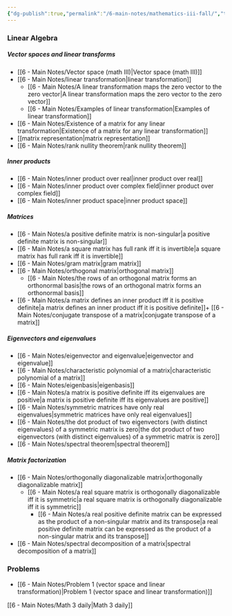 ```yaml
---
{"dg-publish":true,"permalink":"/6-main-notes/mathematics-iii-fall/","tags":["moc"]}
---
```


### Linear Algebra

##### Vector spaces and linear transforms
+ [[6 - Main Notes/Vector space (math III)\|Vector space (math III)]]
+ [[6 - Main Notes/linear transformation\|linear transformation]]
	+ [[6 - Main Notes/A linear transformation maps the zero vector to the zero vector\|A linear transformation maps the zero vector to the zero vector]]
	+ [[6 - Main Notes/Examples of linear transformation\|Examples of linear transformation]]
+ [[6 - Main Notes/Existence of a matrix for any linear transformation\|Existence of a matrix for any linear transformation]]
+ [[matrix representation\|matrix representation]]
+ [[6 - Main Notes/rank nullity theorem\|rank nullity theorem]]
##### Inner products
+ [[6 - Main Notes/inner product over real\|inner product over real]]
+ [[6 - Main Notes/inner product over complex field\|inner product over complex field]]
+ [[6 - Main Notes/inner product space\|inner product space]]
##### Matrices
+ [[6 - Main Notes/a positive definite matrix is non-singular\|a positive definite matrix is non-singular]]
+ [[6 - Main Notes/a square matrix has full rank iff it is invertible\|a square matrix has full rank iff it is invertible]]
+ [[6 - Main Notes/gram matrix\|gram matrix]]
+ [[6 - Main Notes/orthogonal matrix\|orthogonal matrix]]
	+ [[6 - Main Notes/the rows of an orthogonal matrix forms an orthonormal basis\|the rows of an orthogonal matrix forms an orthonormal basis]]
+ [[6 - Main Notes/a matrix defines an inner product iff it is positive definite\|a matrix defines an inner product iff it is positive definite]]+ [[6 - Main Notes/conjugate transpose of a matrix\|conjugate transpose of a matrix]]
##### Eigenvectors and eigenvalues
+ [[6 - Main Notes/eigenvector and eigenvalue\|eigenvector and eigenvalue]]
+ [[6 - Main Notes/characteristic polynomial of a matrix\|characteristic polynomial of a matrix]]
+ [[6 - Main Notes/eigenbasis\|eigenbasis]]
+  [[6 - Main Notes/a matrix is positive definite iff its eigenvalues are positive\|a matrix is positive definite iff its eigenvalues are positive]]
+ [[6 - Main Notes/symmetric matrices have only real eigenvalues\|symmetric matrices have only real eigenvalues]]
+ [[6 - Main Notes/the dot product of two eigenvectors (with distinct eigenvalues) of a symmetric matrix is zero\|the dot product of two eigenvectors (with distinct eigenvalues) of a symmetric matrix is zero]]
+ [[6 - Main Notes/spectral theorem\|spectral theorem]]
##### Matrix factorization
+ [[6 - Main Notes/orthogonally diagonalizable matrix\|orthogonally diagonalizable matrix]]
	+ [[6 - Main Notes/a real square matrix is orthogonally diagonalizable iff it is symmetric\|a real square matrix is orthogonally diagonalizable iff it is symmetric]]
		+ [[6 - Main Notes/a real positive definite matrix can be expressed as the product of a non-singular matrix and its transpose\|a real positive definite matrix can be expressed as the product of a non-singular matrix and its transpose]]
+ [[6 - Main Notes/spectral decomposition of a matrix\|spectral decomposition of a matrix]]
### Problems
+ [[6 - Main Notes/Problem 1 (vector space and linear transformation)\|Problem 1 (vector space and linear transformation)]]

[[6 - Main Notes/Math 3 daily\|Math 3 daily]]